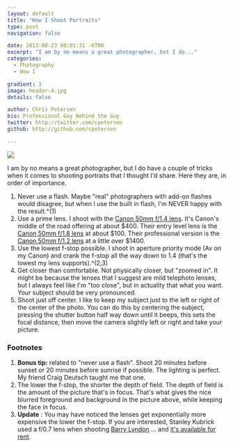```yaml
---
layout: default
title: "How I Shoot Portraits"
type: post
navigation: false

date: 2013-08-23 00:01:31 -0700
excerpt: "I am by no means a great photographer, but I do..."
categories:
  - Photography
  - How I

gradient: 1
image: header-4.jpg
details: false

author: Chris Petersen
bio: Professional Guy Behind the Guy
twitter: http://twitter.com/cpetersen
github: http://github.com/cpetersen

---
```



  ![](/attachments/be39d71444917cebe6ea507bd8fce156/image.png)  

 I am by no means a great photographer, but I do have a couple of tricks when it comes to shooting portraits that I thought I'd share. Here they are, in order of importance. 

 1. Never use a flash. Maybe "real" photographers with add-on flashes would disagree, but when I use the built in flash, I'm NEVER happy with the result.^(1) 
 1. Use a prime lens. I shoot with the  [Canon 50mm f/1.4 lens](http://www.amazon.com/Canon-Standard-Medium-Telephoto-Cameras/dp/B00009XVCZ/ref=sr_1_1?ie=UTF8&qid=1377285672&sr=8-1&keywords=canon+1.4). It's Canon's middle of the road offering at about $400. Their entry level lens is the  [Canon 50mm f/1.8 lens](http://www.amazon.com/Canon-50mm-Standard-AutoFocus-Lens/dp/B00005K47X/ref=sr_1_2?ie=UTF8&qid=1377285771&sr=8-2&keywords=canon+1.8)  at about $100. Their professional version is the  [Canon 50mm f/1.2 lens](http://www.amazon.com/Canon-50mm-Lens-Digital-Cameras/dp/B000I1YIDQ/ref=sr_1_1?ie=UTF8&qid=1377285811&sr=8-1&keywords=canon+1.2)  at a little over $1400.
 1. Use the lowest f-stop possible. I shoot in aperture priority mode (Av on my Canon) and crank the f-stop all the way down to 1.4 (that's the lowest my lens supports).^(2,3) 
 1. Get closer than comfortable. Not physically closer, but "zoomed in". It might be because the lenses that I suggest are mild telephoto lenses, but I always feel like I'm "too close", but in actuality that what you want. Your subject should be very pronounced.
 1. Shoot just off center. I like to keep my subject just to the left or right of the center of the photo. You can do this by centering the subject, pressing the shutter button half way down until it beeps, this sets the focal distance, then move the camera slightly left or right and take your picture.

###  Footnotes 

 1.  __Bonus tip:__  related to "never use a flash". Shoot 20 minutes before sunset or 20 minutes before sunrise if possible. The lighting is perfect. My friend Craig Deutsch taught me that one.
 1. The lower the f-stop, the shorter the depth of field. The depth of field is the amount of the picture that's in focus. That's what gives the nice blurred foreground and background in the picture above, while keeping the face in focus.
 1.  __Update__ : You may have noticed the lenses get exponentially more expensive the lower the f-stop. If you are interested, Stanley Kubrick used a f/0.7 lens when shooting  [Barry Lyndon](http://www.imdb.com/title/tt0072684/) … and  [it's available for rent](http://www.dpreview.com/news/2013/08/06/kubrick-s-f-0-7-lenses-now-available-for-rent-but-start-saving-up).
 
